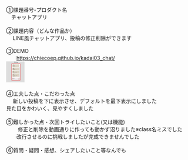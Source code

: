 ①課題番号-プロダクト名<br>
　チャットアプリ<br>
<br>
②課題内容（どんな作品か）<br>
　 LINE風チャットアプリ、投稿の修正削除ができます<br>
<br>
③DEMO<br>
　　https://chiecoep.github.io/kadai03_chat/<br>
    <img src="demo.jpg" width="50px"><br>
<br>
④工夫した点・こだわった点<br>
　  新しい投稿を下に表示させ、デフォルトを最下表示にしました<br>
    見た目をかわいく、見やすくしました<br>
<br>
⑤難しかった点・次回トライしたいこと(又は機能)<br>
　 　修正と削除を動画通りに作っても動かず沼りました※class名ミスでした<br>
　　改行させるのに挑戦しましたが完成できませんでした<br>
<br>
⑥質問・疑問・感想、シェアしたいこと等なんでも<br>
